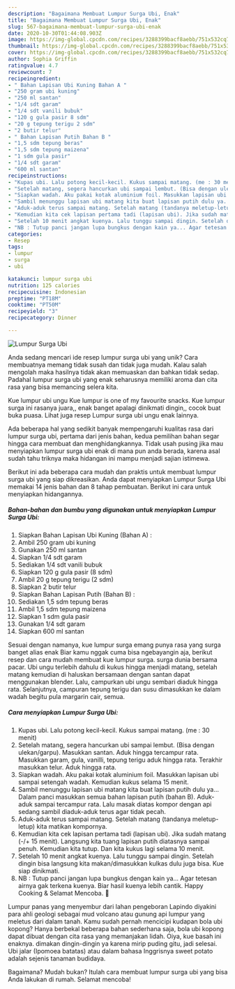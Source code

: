 ```yaml
---
description: "Bagaimana Membuat Lumpur Surga Ubi, Enak"
title: "Bagaimana Membuat Lumpur Surga Ubi, Enak"
slug: 567-bagaimana-membuat-lumpur-surga-ubi-enak
date: 2020-10-30T01:44:08.903Z
image: https://img-global.cpcdn.com/recipes/3288399bacf8aebb/751x532cq70/lumpur-surga-ubi-foto-resep-utama.jpg
thumbnail: https://img-global.cpcdn.com/recipes/3288399bacf8aebb/751x532cq70/lumpur-surga-ubi-foto-resep-utama.jpg
cover: https://img-global.cpcdn.com/recipes/3288399bacf8aebb/751x532cq70/lumpur-surga-ubi-foto-resep-utama.jpg
author: Sophia Griffin
ratingvalue: 4.7
reviewcount: 7
recipeingredient:
- " Bahan Lapisan Ubi Kuning Bahan A "
- "250 gram ubi kuning"
- "250 ml santan"
- "1/4 sdt garam"
- "1/4 sdt vanili bubuk"
- "120 g gula pasir 8 sdm"
- "20 g tepung terigu 2 sdm"
- "2 butir telur"
- " Bahan Lapisan Putih Bahan B "
- "1,5 sdm tepung beras"
- "1,5 sdm tepung maizena"
- "1 sdm gula pasir"
- "1/4 sdt garam"
- "600 ml santan"
recipeinstructions:
- "Kupas ubi. Lalu potong kecil-kecil. Kukus sampai matang. (me : 30 menit)"
- "Setelah matang, segera hancurkan ubi sampai lembut. (Bisa dengan ulekan/garpu). Masukkan santan. Aduk hingga tercampur rata. Masukkan garam, gula, vanilli, tepung terigu aduk hingga rata. Terakhir masukkan telur. Aduk hingga rata."
- "Siapkan wadah. Aku pakai kotak aluminium foil. Masukkan lapisan ubi sampai setengah wadah. Kemudian kukus selama 15 menit."
- "Sambil menunggu lapisan ubi matang kita buat lapisan putih dulu ya... Dalam panci masukkan semua bahan lapisan putih (bahan B). Aduk-aduk sampai tercampur rata. Lalu masak diatas kompor dengan api sedang sambil diaduk-aduk terus agar tidak pecah."
- "Aduk-aduk terus sampai matang. Setelah matang (tandanya meletup-letup) kita matikan kompornya."
- "Kemudian kita cek lapisan pertama tadi (lapisan ubi). Jika sudah matang (-/+ 15 menit). Langsung kita tuang lapisan putih diatasnya sampai penuh. Kemudian kita tutup. Dan kita kukus lagi selama 10 menit."
- "Setelah 10 menit angkat kuenya. Lalu tunggu sampai dingin. Setelah dingin bisa langsung kita makan/dimasukkan kulkas dulu juga bisa. Kue siap dinikmati."
- "NB : Tutup panci jangan lupa bungkus dengan kain ya... Agar tetesan airnya gak terkena kuenya. Biar hasil kuenya lebih cantik. Happy Cooking &amp; Selamat Mencoba. 💞"
categories:
- Resep
tags:
- lumpur
- surga
- ubi

katakunci: lumpur surga ubi 
nutrition: 125 calories
recipecuisine: Indonesian
preptime: "PT18M"
cooktime: "PT50M"
recipeyield: "3"
recipecategory: Dinner

---
```



![Lumpur Surga Ubi](https://img-global.cpcdn.com/recipes/3288399bacf8aebb/751x532cq70/lumpur-surga-ubi-foto-resep-utama.jpg)

Anda sedang mencari ide resep lumpur surga ubi yang unik? Cara membuatnya memang tidak susah dan tidak juga mudah. Kalau salah mengolah maka hasilnya tidak akan memuaskan dan bahkan tidak sedap. Padahal lumpur surga ubi yang enak seharusnya memiliki aroma dan cita rasa yang bisa memancing selera kita.

Kue lumpur ubi ungu Kue lumpur is one of my favourite snacks. Kue lumpur surga ini rasanya juara,, enak banget apalagi dinikmati dingin,, cocok buat buka puasa. Lihat juga resep Lumpur surga ubi ungu enak lainnya.

Ada beberapa hal yang sedikit banyak mempengaruhi kualitas rasa dari lumpur surga ubi, pertama dari jenis bahan, kedua pemilihan bahan segar hingga cara membuat dan menghidangkannya. Tidak usah pusing jika mau menyiapkan lumpur surga ubi enak di mana pun anda berada, karena asal sudah tahu triknya maka hidangan ini mampu menjadi sajian istimewa.


Berikut ini ada beberapa cara mudah dan praktis untuk membuat lumpur surga ubi yang siap dikreasikan. Anda dapat menyiapkan Lumpur Surga Ubi memakai 14 jenis bahan dan 8 tahap pembuatan. Berikut ini cara untuk menyiapkan hidangannya.

<!--inarticleads1-->

##### Bahan-bahan dan bumbu yang digunakan untuk menyiapkan Lumpur Surga Ubi:

1. Siapkan  Bahan Lapisan Ubi Kuning (Bahan A) :
1. Ambil 250 gram ubi kuning
1. Gunakan 250 ml santan
1. Siapkan 1/4 sdt garam
1. Sediakan 1/4 sdt vanili bubuk
1. Siapkan 120 g gula pasir (8 sdm)
1. Ambil 20 g tepung terigu (2 sdm)
1. Siapkan 2 butir telur
1. Siapkan  Bahan Lapisan Putih (Bahan B) :
1. Sediakan 1,5 sdm tepung beras
1. Ambil 1,5 sdm tepung maizena
1. Siapkan 1 sdm gula pasir
1. Gunakan 1/4 sdt garam
1. Siapkan 600 ml santan


Sesuai dengan namanya, kue lumpur surga emang punya rasa yang surga banget alias enak Biar kamu nggak cuma bisa ngebayangin aja, berikut resep dan cara mudah membuat kue lumpur surga. surga dunia bersama pacar. Ubi ungu terlebih dahulu di kukus hingga menjadi matang, setelah matang kemudian di haluskan bersamaan dengan santan dapat menggunakan blender. Lalu, campurkan ubi ungu sembari diaduk hingga rata. Selanjutnya, campuran tepung terigu dan susu dimasukkan ke dalam wadah begitu pula margarin cair, semua. 

<!--inarticleads2-->

##### Cara menyiapkan Lumpur Surga Ubi:

1. Kupas ubi. Lalu potong kecil-kecil. Kukus sampai matang. (me : 30 menit)
1. Setelah matang, segera hancurkan ubi sampai lembut. (Bisa dengan ulekan/garpu). Masukkan santan. Aduk hingga tercampur rata. Masukkan garam, gula, vanilli, tepung terigu aduk hingga rata. Terakhir masukkan telur. Aduk hingga rata.
1. Siapkan wadah. Aku pakai kotak aluminium foil. Masukkan lapisan ubi sampai setengah wadah. Kemudian kukus selama 15 menit.
1. Sambil menunggu lapisan ubi matang kita buat lapisan putih dulu ya... Dalam panci masukkan semua bahan lapisan putih (bahan B). Aduk-aduk sampai tercampur rata. Lalu masak diatas kompor dengan api sedang sambil diaduk-aduk terus agar tidak pecah.
1. Aduk-aduk terus sampai matang. Setelah matang (tandanya meletup-letup) kita matikan kompornya.
1. Kemudian kita cek lapisan pertama tadi (lapisan ubi). Jika sudah matang (-/+ 15 menit). Langsung kita tuang lapisan putih diatasnya sampai penuh. Kemudian kita tutup. Dan kita kukus lagi selama 10 menit.
1. Setelah 10 menit angkat kuenya. Lalu tunggu sampai dingin. Setelah dingin bisa langsung kita makan/dimasukkan kulkas dulu juga bisa. Kue siap dinikmati.
1. NB : Tutup panci jangan lupa bungkus dengan kain ya... Agar tetesan airnya gak terkena kuenya. Biar hasil kuenya lebih cantik. Happy Cooking &amp; Selamat Mencoba. 💞


Lumpur panas yang menyembur dari lahan pengeboran Lapindo diyakini para ahli geologi sebagai mud volcano atau gunung api lumpur yang meletus dari dalam tanah. Kamu sudah pernah mencicipi kudapan bola ubi kopong? Hanya berbekal beberapa bahan sederhana saja, bola ubi kopong dapat dibuat dengan cita rasa yang memanjakan lidah. Oiya, kue basah ini enaknya. dimakan dingin-dingin ya karena mirip puding gitu, jadi selesai. Ubi jalar (Ipomoea batatas) atau dalam bahasa Inggrisnya sweet potato adalah sejenis tanaman budidaya. 

Bagaimana? Mudah bukan? Itulah cara membuat lumpur surga ubi yang bisa Anda lakukan di rumah. Selamat mencoba!
